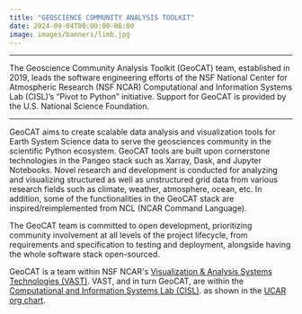 ```yaml
---
title: "GEOSCIENCE COMMUNITY ANALYSIS TOOLKIT"
date: 2024-09-04T00:00:00-06:00
image: images/banners/limb.jpg
---
```


---

The Geoscience Community Analysis Toolkit (GeoCAT) team, established in 2019, leads the software engineering efforts of the NSF National Center for Atmospheric Research (NSF NCAR) Computational and Information Systems Lab (CISL)’s “Pivot to Python” initiative. Support for GeoCAT is provided by the U.S. National Science Foundation.

---

GeoCAT aims to create scalable data analysis and visualization tools for Earth System Science data to serve the geosciences community in the scientific Python ecosystem. GeoCAT tools are built upon cornerstone technologies in the Pangeo stack such as Xarray, Dask, and Jupyter Notebooks. Novel research and development is conducted for analyzing and visualizing structured as well as unstructured grid data from various research fields such as climate, weather, atmosphere, ocean, etc. In addition, some of the functionalities in the GeoCAT stack are inspired/reimplemented from NCL (NCAR Command Language).

The GeoCAT team is committed to open development, prioritizing community involvement at all levels of the project lifecycle, from requirements and specification to testing and deployment, alongside having the whole software stack open-sourced.

GeoCAT is a team within NSF NCAR's [Visualization & Analysis Systems Technologies (VAST)](https://vast.ucar.edu/). VAST, and in turn GeoCAT, are within the [Computational and Information Systems Lab (CISL)](https://www.cisl.ucar.edu/). as shown in the [UCAR org chart](https://ncar.ucar.edu/who-we-are/org-chart).
